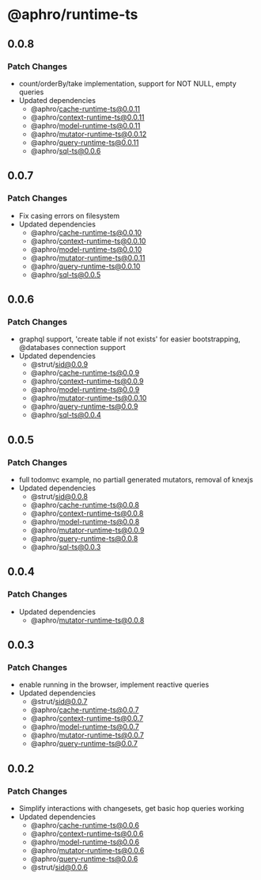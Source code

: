 # @aphro/runtime-ts

## 0.0.8

### Patch Changes

- count/orderBy/take implementation, support for NOT NULL, empty queries
- Updated dependencies
  - @aphro/cache-runtime-ts@0.0.11
  - @aphro/context-runtime-ts@0.0.11
  - @aphro/model-runtime-ts@0.0.11
  - @aphro/mutator-runtime-ts@0.0.12
  - @aphro/query-runtime-ts@0.0.11
  - @aphro/sql-ts@0.0.6

## 0.0.7

### Patch Changes

- Fix casing errors on filesystem
- Updated dependencies
  - @aphro/cache-runtime-ts@0.0.10
  - @aphro/context-runtime-ts@0.0.10
  - @aphro/model-runtime-ts@0.0.10
  - @aphro/mutator-runtime-ts@0.0.11
  - @aphro/query-runtime-ts@0.0.10
  - @aphro/sql-ts@0.0.5

## 0.0.6

### Patch Changes

- graphql support, 'create table if not exists' for easier bootstrapping, @databases connection support
- Updated dependencies
  - @strut/sid@0.0.9
  - @aphro/cache-runtime-ts@0.0.9
  - @aphro/context-runtime-ts@0.0.9
  - @aphro/model-runtime-ts@0.0.9
  - @aphro/mutator-runtime-ts@0.0.10
  - @aphro/query-runtime-ts@0.0.9
  - @aphro/sql-ts@0.0.4

## 0.0.5

### Patch Changes

- full todomvc example, no partiall generated mutators, removal of knexjs
- Updated dependencies
  - @strut/sid@0.0.8
  - @aphro/cache-runtime-ts@0.0.8
  - @aphro/context-runtime-ts@0.0.8
  - @aphro/model-runtime-ts@0.0.8
  - @aphro/mutator-runtime-ts@0.0.9
  - @aphro/query-runtime-ts@0.0.8
  - @aphro/sql-ts@0.0.3

## 0.0.4

### Patch Changes

- Updated dependencies
  - @aphro/mutator-runtime-ts@0.0.8

## 0.0.3

### Patch Changes

- enable running in the browser, implement reactive queries
- Updated dependencies
  - @strut/sid@0.0.7
  - @aphro/cache-runtime-ts@0.0.7
  - @aphro/context-runtime-ts@0.0.7
  - @aphro/model-runtime-ts@0.0.7
  - @aphro/mutator-runtime-ts@0.0.7
  - @aphro/query-runtime-ts@0.0.7

## 0.0.2

### Patch Changes

- Simplify interactions with changesets, get basic hop queries working
- Updated dependencies
  - @aphro/cache-runtime-ts@0.0.6
  - @aphro/context-runtime-ts@0.0.6
  - @aphro/model-runtime-ts@0.0.6
  - @aphro/mutator-runtime-ts@0.0.6
  - @aphro/query-runtime-ts@0.0.6
  - @strut/sid@0.0.6
